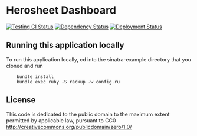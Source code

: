 Herosheet Dashboard
===================

[![Testing CI Status](https://travis-ci.org/Borja/herobravo.svg?branch=master)](https://travis-ci.org/Borja/herobravo)
[![Dependency Status](https://gemnasium.com/Borja/herobravo.svg)](https://gemnasium.com/Borja/herobravo)
[![Deployment Status](https://heroku-deployment-badges.herokuapp.com/?app=herosheet&style=flat)](https://heroku-deployment-badges.herokuapp.com/?app=herosheet&style=flat)

Running this application locally
----------------------------------

To run this application locally, cd into the sinatra-example directory that you cloned and run

		bundle install
		bundle exec ruby -S rackup -w config.ru

License
-------
This code is dedicated to the public domain to the maximum extent
permitted by applicable law, pursuant to CC0
http://creativecommons.org/publicdomain/zero/1.0/
